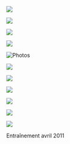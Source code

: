  

[![](HTML%20import/Attachments/bouton-forum%203.jpg)](http://aikido.club.tain.free.fr)

[](../../index.html)[![](HTML%20import/Attachments/bouton-historique%208.jpg)](../../Historique/historique.html)

[](../../Horaires/horaire.html)[![](HTML%20import/Attachments/bouton-horaire%208.jpg)](../../Horaires/horaire.html)

[![](HTML%20import/Attachments/bouton-stages%208.jpg)](../../Stages/stages.html)

![Photos](HTML%20import/Attachments/bouton-photos%208.jpg)

[![](HTML%20import/Attachments/bouton-liens%208.jpg)](../../Liens/liens.html)

[](../../index.html)[![](HTML%20import/Attachments/bouton-acceuil%208.jpg)](../../index.html)

[![](HTML%20import/Attachments/bouton-aikido--pour-qui%208.jpg)](../../Aikidopourqui/aikidopourqui.html)

[![](HTML%20import/Attachments/bouton-contacts%208.jpg)](../../Contact/contact.html)

![](../../Index/barre-rouge.gif)

![](../../Index/barre-bleu.gif)

  

Entraînement avril 2011